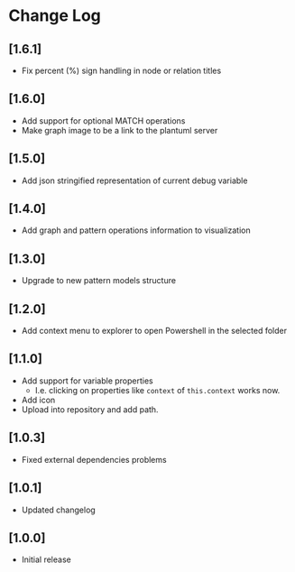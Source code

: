 # Change Log

## [1.6.1]
- Fix percent (%) sign handling in node or relation titles

## [1.6.0]
- Add support for optional MATCH operations
- Make graph image to be a link to the plantuml server

## [1.5.0]
- Add json stringified representation of current debug variable

## [1.4.0]
- Add graph and pattern operations information to visualization

## [1.3.0]
- Upgrade to new pattern models structure

## [1.2.0]
- Add context menu to explorer to open Powershell in the selected folder

## [1.1.0]
- Add support for variable properties
  - I.e. clicking on properties like `context` of `this.context` works now.
- Add icon
- Upload into repository and add path.

## [1.0.3]
- Fixed external dependencies problems

## [1.0.1]
- Updated changelog

## [1.0.0]
- Initial release